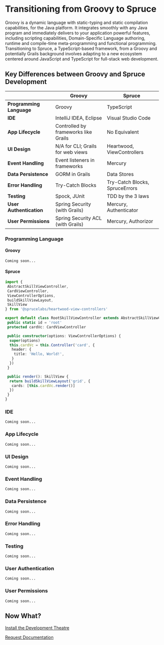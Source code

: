 # Transitioning from Groovy to Spruce

Groovy is a dynamic language with static-typing and static compilation capabilities, for the Java platform. It integrates smoothly with any Java program and immediately delivers to your application powerful features, including scripting capabilities, Domain-Specific Language authoring, runtime and compile-time meta-programming and functional programming. Transitioning to Spruce, a TypeScript-based framework, from a Groovy and potentially Grails background involves adapting to a new ecosystem centered around JavaScript and TypeScript for full-stack web development.

## Key Differences between Groovy and Spruce Development

|     | Groovy                   | Spruce                   |
|-----------------------|--------------------------|--------------------------|
| **Programming Language** | Groovy                  | TypeScript               |
| **IDE**                 | IntelliJ IDEA, Eclipse  | Visual Studio Code       |
| **App Lifecycle**       | Controlled by frameworks like Grails | No Equivalent            |
| **UI Design**           | N/A for CLI; Grails for web views | Heartwood, ViewControllers |
| **Event Handling**      | Event listeners in frameworks | Mercury                  |
| **Data Persistence**    | GORM in Grails          | Data Stores              |
| **Error Handling**      | Try-Catch Blocks        | Try-Catch Blocks, SpruceErrors |
| **Testing**             | Spock, JUnit            | TDD by the 3 laws        |
| **User Authentication** | Spring Security (with Grails) | Mercury, Authenticator   |
| **User Permissions**    | Spring Security ACL (with Grails) | Mercury, Authorizor      |

### Programming Language

#### Groovy

```
Coming soon...
```

#### Spruce

```typescript
import {
 AbstractSkillViewController,
 CardViewController,
 ViewControllerOptions,
 buildSkillViewLayout,
 SkillView
} from '@sprucelabs/heartwood-view-controllers'

export default class RootSkillViewController extends AbstractSkillViewController {
 public static id = 'root'
 protected cardVc: CardViewController

 public constructor(options: ViewControllerOptions) {
  super(options)
  this.cardVc = this.Controller('card', {
   header: {
    title: 'Hello, World!',
   }
  })
 }

 public render(): SkillView {
  return buildSkillViewLayout('grid', {
   cards: [this.cardVc.render()]
  })
 }
}

```

### IDE

```
Coming soon...
```

### App Lifecycle

```
Coming soon...
```

### UI Design

```
Coming soon...
```

### Event Handling

```
Coming soon...
```

### Data Persistence

```
Coming soon...
```

### Error Handling

```
Coming soon...
```

### Testing

```
Coming soon...
```

### User Authentication

```
Coming soon...
```

### User Permissions

```
Coming soon...
```

## Now What?

<div class="grid-buttons">
    <a class="btn" href="{{ '/getting-started/development-theatre/' | url }}">Install the Development Theatre</a>
</div>


<a href="https://forms.gle/2ZMtwUxg1egV8sHT8" class="btn">Request Documentation</a>